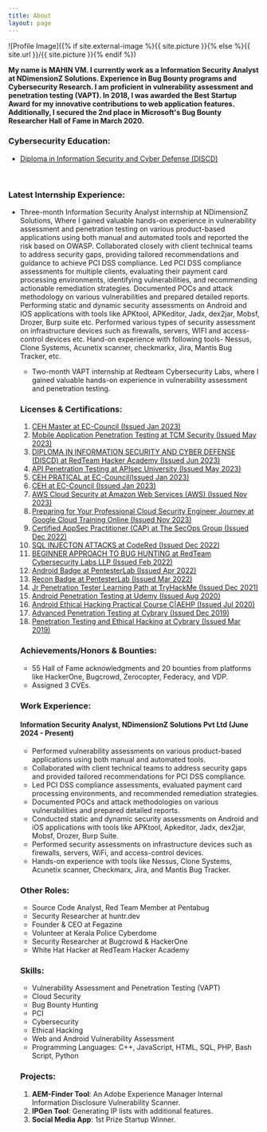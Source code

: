 ```yaml
---
title: About
layout: page
---
```

![Profile Image]({% if site.external-image %}{{ site.picture }}{% else %}{{ site.url }}/{{ site.picture }}{% endif %})

<p><b>My name is MAHIN VM. I currently work as a Information Security Analyst at NDimensionZ Solutions. Experience in Bug Bounty programs and Cybersecurity Research. I am proficient in vulnerability assessment and penetration testing (VAPT). In 2018, I was awarded the Best Startup Award for my innovative contributions to web application features. Additionally, I secured the 2nd place in Microsoft's Bug Bounty Researcher Hall of Fame in March 2020.</b>

<br> 
<h3>Cybersecurity Education:</h3> 
<a href="https://drive.google.com/file/d/1YEVQgkD4_qgPPNCpVGQCeyfb373PZtl7/view"><ul><li>Diploma in Information Security and Cyber Defense (DISCD)</li></ul></a>
<br>

<h3>Latest Internship Experience:</h3>
<p><ul><li>Three-month Information Security Analyst internship at NDimensionZ Solutions, Where I gained valuable hands-on experience in vulnerability assessment and penetration testing	on various product-based applications using both manual and automated tools and reported the risk based on OWASP. Collaborated closely with client technical teams to address security gaps, providing tailored recommendations and guidance to achieve PCI DSS compliance. Led PCI DSS compliance assessments for multiple clients, evaluating their payment card processing environments, identifying vulnerabilities, and recommending actionable remediation strategies. Documented POCs and attack methodology on various vulnerabilities and prepared detailed reports. Performing static and dynamic security assessments on Android and IOS applications with tools like APKtool, APKeditor, Jadx, dex2jar, Mobsf, Drozer, Burp suite etc. Performed various types of security assessment on infrastructure devices such as firewalls, servers, WIFI and access-control devices etc. Hand-on experience with following tools- Nessus, Clone Systems, Acunetix scanner, checkmarkx, Jira, Mantis Bug Tracker, etc.</li></u></p>
 
- Two-month VAPT internship at Redteam Cybersecurity Labs, where I gained valuable hands-on experience in vulnerability assessment and penetration testing.

### Licenses & Certifications:
1. [CEH Master at EC-Council (Issued Jan 2023)](https://aspen.eccouncil.org/VerifyBadge?type=certification&a=FqeiSIeHZe8lwQ/LfR0xErSQyyN2WftpT3n4kBehYkM=)
2. [Mobile Application Penetration Testing at TCM Security (Issued May 2023)](https://drive.google.com/file/d/1IaTKfSqs-ts93UwBBFyBewgWmOP0RiJR/view)
3. [DIPLOMA IN INFORMATION SECURITY AND CYBER DEFENSE (DISCD) at RedTeam Hacker Academy (Issued Jun 2023)](https://drive.google.com/file/d/1YEVQgkD4_qgPPNCpVGQCeyfb373PZtl7/view)
4. [API Penetration Testing at APIsec University (Issued May 2023)](https://www.credly.com/badges/7b8e8f29-0cbe-4935-ab79-13580f79cf89/public_url)
5. [CEH PRATICAL at EC-Council(Issued Jan 2023)](https://aspen.eccouncil.org/VerifyBadge?type=certification&a=9STrOe/U4Q4uw6gL/mghstqawdtqLt0I2aEA6ThSNl4=)
6. [CEH at EC-Council (Issued Jan 2023)](https://aspen.eccouncil.org/VerifyBadge?type=certification&a=K119rO2XSHy8Lea7JeiL2ZJq/SBQ4ORGLAkC29LoOtk=)
7. [AWS Cloud Security at Amazon Web Services (AWS) (Issued Nov 2023)](https://www.credly.com/badges/2e9146b5-d259-47f7-b9f4-2a274f978ba6)
8. [Preparing for Your Professional Cloud Security Engineer Journey at Google Cloud Training Online (Issued Nov 2023)](https://coursera.org/verify/UPBD8VGP52P2)
9. [Certified AppSec Practitioner (CAP) at The SecOps Group (Issued Dec 2022)](https://drive.google.com/drive/u/0/mobile/folders/1TiOpxA66zvArER91Pjj3eDFlMV54hahy?pli=1)
10. [SQL INJECTON ATTACKS at CodeRed (Issued Dec 2022)](https://codered.eccouncil.org/certificate/7ba36f5f-5a99-4bce-94cc-1eff94f22ada?logged=false)
11. [BEGINNER APPROACH TO BUG HUNTING at RedTeam Cybersecurity Labs LLP (Issued Feb 2022)](https://drive.google.com/file/d/138md3ieg5kcTeeEN9trMFdx4CM8URp2k/view?usp=sharing)
12. [Android Badge at PentesterLab (Issued Apr 2022)](https://pentesterlab.com/profile/2f0f6ea144a65ba63f20a2d8f3)
13. [Recon Badge at PentesterLab (Issued Mar 2022)](https://pentesterlab.com/profile/2f0f6ea144a65ba63f20a2d8f3)
14. [Jr Penetration Tester Learning Path at TryHackMe (Issued Dec 2021)](https://tryhackme-certificates.s3-eu-west-1.amazonaws.com/THM-FAEERTBN7M.png)
15. [Android Penetration Testing at Udemy (Issued Aug 2020)](https://udemy-certificate.s3.amazonaws.com/image/UC-130d44d9-2e26-4743-9e26-14efbd84a1e1.jpg)
16. [Android Ethical Hacking Practical Course C|AEHP (Issued Jul 2020)](https://www.udemy.com/certificate/UC-3029a174-3479-45bb-b9d5-192fe1d3cc00/)
17. [Advanced Penetration Testing at Cybrary (Issued Dec 2019)](https://drive.google.com/file/d/1bSjj34BVO7KygE0ZzmLDRLqTtyG-xlF3/view?usp=sharing)
18. [Penetration Testing and Ethical Hacking at Cybrary (Issued Mar 2019)](https://drive.google.com/file/d/1I0qoLurVm2bqmXte0SGn33wXmVMSxUwK/view?usp=sharing) 
 
### Achievements/Honors & Bounties:
- 55 Hall of Fame acknowledgments and 20 bounties from platforms like HackerOne, Bugcrowd, Zerocopter, Federacy, and VDP.
- Assigned 3 CVEs.

### Work Experience:
#### Information Security Analyst, NDimensionZ Solutions Pvt Ltd (June 2024 - Present)
- Performed vulnerability assessments on various product-based applications using both manual and automated tools.
- Collaborated with client technical teams to address security gaps and provided tailored recommendations for PCI DSS compliance.
- Led PCI DSS compliance assessments, evaluated payment card processing environments, and recommended remediation strategies.
- Documented POCs and attack methodologies on various vulnerabilities and prepared detailed reports.
- Conducted static and dynamic security assessments on Android and iOS applications with tools like APKtool, Apkeditor, Jadx, dex2jar, Mobsf, Drozer, Burp Suite.
- Performed security assessments on infrastructure devices such as firewalls, servers, WiFi, and access-control devices.
- Hands-on experience with tools like Nessus, Clone Systems, Acunetix scanner, Checkmarx, Jira, and Mantis Bug Tracker.

### Other Roles:
- Source Code Analyst, Red Team Member at Pentabug
- Security Researcher at huntr.dev
- Founder & CEO at Fegazine
- Volunteer at Kerala Police Cyberdome
- Security Researcher at Bugcrowd & HackerOne
- White Hat Hacker at RedTeam Hacker Academy

### Skills:
- Vulnerability Assessment and Penetration Testing (VAPT)
- Cloud Security
- Bug Bounty Hunting
- PCI
- Cybersecurity
- Ethical Hacking
- Web and Android Vulnerability Assessment
- Programming Languages: C++, JavaScript, HTML, SQL, PHP, Bash Script, Python

### Projects:
1. **AEM-Finder Tool**: An Adobe Experience Manager Internal Information Disclosure Vulnerability Scanner.
2. **IPGen Tool**: Generating IP lists with additional features.
3. **Social Media App**: 1st Prize Startup Winner.
</p>
